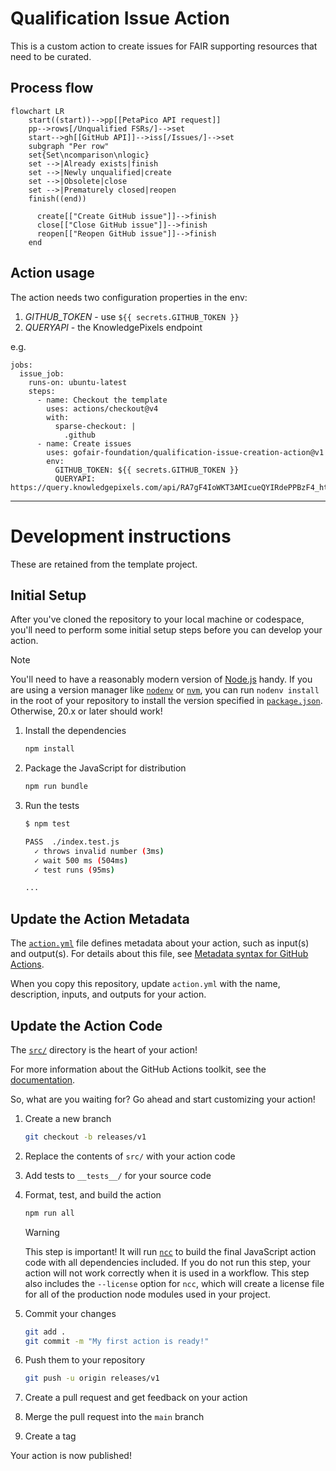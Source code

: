 # Qualification Issue Action

This is a custom action to create issues for FAIR supporting resources that need to be curated.

## Process flow

```mermaid
flowchart LR
	start((start))-->pp[[PetaPico API request]]
	pp-->rows[/Unqualified FSRs/]-->set
	start-->gh[[GitHub API]]-->iss[/Issues/]-->set
	subgraph "Per row"
    set{Set\ncomparison\nlogic}
    set -->|Already exists|finish
    set -->|Newly unqualified|create
    set -->|Obsolete|close
    set -->|Prematurely closed|reopen
    finish((end))
	  
	  create[["Create GitHub issue"]]-->finish
	  close[["Close GitHub issue"]]-->finish
	  reopen[["Reopen GitHub issue"]]-->finish
	end
```

## Action usage

The action needs two configuration properties in the env:
  1. _GITHUB_TOKEN_ - use `${{ secrets.GITHUB_TOKEN }}`
  2. _QUERYAPI_ - the KnowledgePixels endpoint

e.g.
```
jobs:
  issue_job:
    runs-on: ubuntu-latest
    steps:
      - name: Checkout the template
        uses: actions/checkout@v4
        with:
          sparse-checkout: |
            .github
      - name: Create issues
        uses: gofair-foundation/qualification-issue-creation-action@v1
        env:
          GITHUB_TOKEN: ${{ secrets.GITHUB_TOKEN }}
          QUERYAPI: https://query.knowledgepixels.com/api/RA7gF4IoWKT3AMIcueQYIRdePPBzF4_htbZ_RTFLmcdds/list_nonqualifed_fsr
```
----
# Development instructions

These are retained from the template project.

## Initial Setup

After you've cloned the repository to your local machine or codespace, you'll
need to perform some initial setup steps before you can develop your action.

> [!NOTE]
>
> You'll need to have a reasonably modern version of
> [Node.js](https://nodejs.org) handy. If you are using a version manager like
> [`nodenv`](https://github.com/nodenv/nodenv) or
> [`nvm`](https://github.com/nvm-sh/nvm), you can run `nodenv install` in the
> root of your repository to install the version specified in
> [`package.json`](./package.json). Otherwise, 20.x or later should work!

1. Install the dependencies

   ```bash
   npm install
   ```

2. Package the JavaScript for distribution

   ```bash
   npm run bundle
   ```

3. Run the tests

   ```bash
   $ npm test
   
   PASS  ./index.test.js
     ✓ throws invalid number (3ms)
     ✓ wait 500 ms (504ms)
     ✓ test runs (95ms)
   
   ...
   ```

## Update the Action Metadata

The [`action.yml`](action.yml) file defines metadata about your action, such as
input(s) and output(s). For details about this file, see
[Metadata syntax for GitHub Actions](https://docs.github.com/en/actions/creating-actions/metadata-syntax-for-github-actions).

When you copy this repository, update `action.yml` with the name, description,
inputs, and outputs for your action.

## Update the Action Code

The [`src/`](./src/) directory is the heart of your action! 

For more information about the GitHub Actions toolkit, see the [documentation](https://github.com/actions/toolkit/blob/master/README.md).

So, what are you waiting for? Go ahead and start customizing your action!

1. Create a new branch

   ```bash
   git checkout -b releases/v1
   ```

1. Replace the contents of `src/` with your action code
1. Add tests to `__tests__/` for your source code
1. Format, test, and build the action

   ```bash
   npm run all
   ```

   > [!WARNING]
   >
   > This step is important! It will run [`ncc`](https://github.com/vercel/ncc)
   > to build the final JavaScript action code with all dependencies included.
   > If you do not run this step, your action will not work correctly when it is
   > used in a workflow. This step also includes the `--license` option for
   > `ncc`, which will create a license file for all of the production node
   > modules used in your project.

1. Commit your changes

   ```bash
   git add .
   git commit -m "My first action is ready!"
   ```

1. Push them to your repository

   ```bash
   git push -u origin releases/v1
   ```

1. Create a pull request and get feedback on your action
1. Merge the pull request into the `main` branch
1. Create a tag

Your action is now published! 



